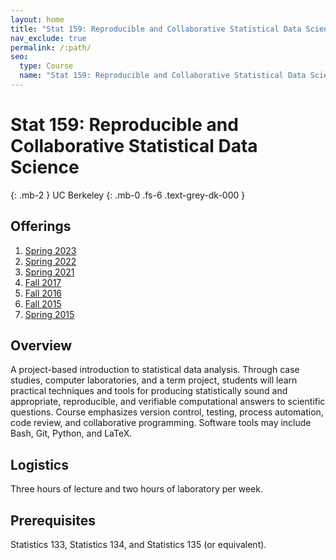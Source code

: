 ```yaml
---
layout: home
title: "Stat 159: Reproducible and Collaborative Statistical Data Science"
nav_exclude: true
permalink: /:path/
seo:
  type: Course
  name: "Stat 159: Reproducible and Collaborative Statistical Data Science"
---
```


# Stat 159: Reproducible and Collaborative Statistical Data Science
{: .mb-2 }
UC Berkeley
{: .mb-0 .fs-6 .text-grey-dk-000 }



## Offerings

1. [Spring 2023](https://ucb-stat-159-s23.github.io/site)
1. [Spring 2022](https://ucb-stat-159-s22.github.io/site)
1. [Spring 2021](https://ucb-stat-159-s21.github.io/site)
1. [Fall 2017](https://berkeley-stat159-f17.github.io/stat159-f17)
1. [Fall 2016](https://github.com/ucb-stat159/stat159-fall-2016)
1. [Fall 2015](http://www.jarrodmillman.com/stat159-fall2015)
1. [Spring 2015](https://github.com/berkeley-stat159/spring-2015)











## Overview

A project-based introduction to statistical data analysis. Through case studies, computer laboratories, and a term project, students will learn practical techniques and tools for producing statistically sound and appropriate, reproducible, and verifiable computational answers to scientific questions. Course emphasizes version control, testing, process automation, code review, and collaborative programming. Software tools may include Bash, Git, Python, and LaTeX.

## Logistics

Three hours of lecture and two hours of laboratory per week. 

## Prerequisites

Statistics 133, Statistics 134, and Statistics 135 (or equivalent).
